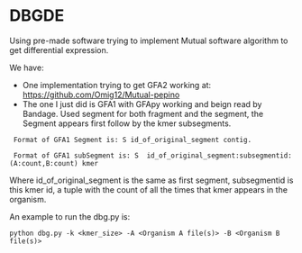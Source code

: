# DBGDE
Using pre-made software trying to implement Mutual software algorithm to get differential expression. 


We have:
- One implementation trying to get GFA2 working at: https://github.com/Omig12/Mutual-pepino
- The one I just did is GFA1 with GFApy working and beign read by Bandage. Used segment for both fragment and the segment, the Segment appears first follow by the kmer subsegments.
```
 Format of GFA1 Segment is: S id_of_original_segment contig.
```
```
 Format of GFA1 subSegment is: S  id_of_original_segment:subsegmentid:(A:count,B:count) kmer
```
Where id_of_original_segment is the same as first segment, subsegmentid is this kmer id, a tuple with the count of all the times that kmer appears in the organism.

An example to run the dbg.py is:

```
python dbg.py -k <kmer_size> -A <Organism A file(s)> -B <Organism B file(s)>
```
